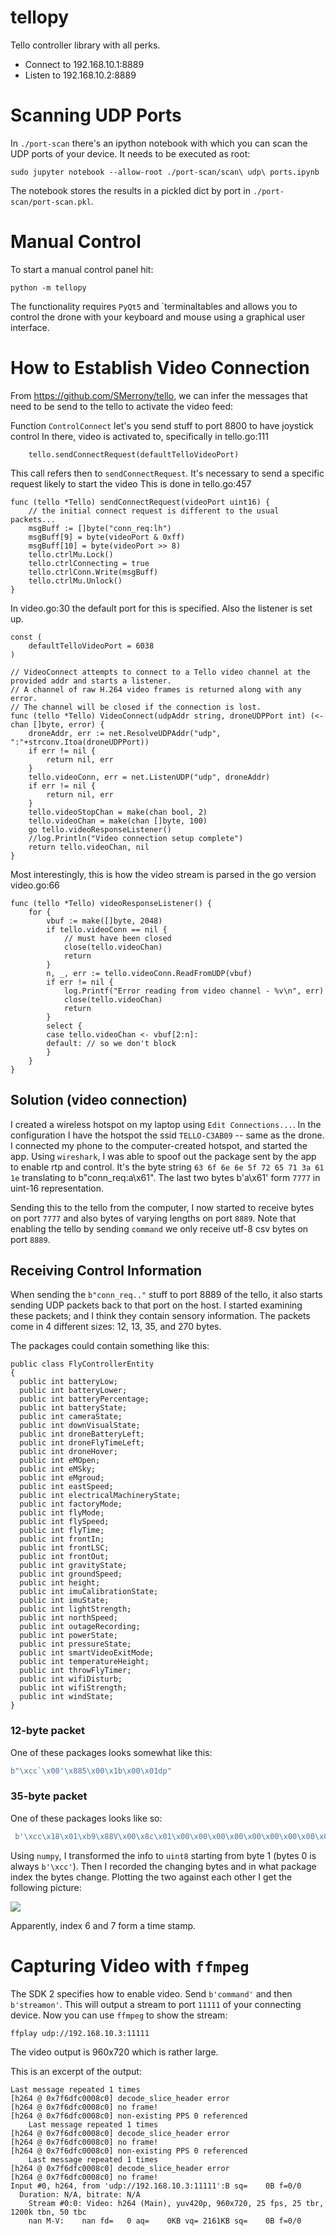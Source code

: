 
# tellopy

Tello controller library with all perks.

- Connect to 192.168.10.1:8889
- Listen to 192.168.10.2:8889


# Scanning UDP Ports

In `./port-scan` there's an ipython notebook with which you can scan the UDP ports
of your device.  It needs to be executed as root:

```
sudo jupyter notebook --allow-root ./port-scan/scan\ udp\ ports.ipynb
```

The notebook stores the results in a pickled dict by port in
`./port-scan/port-scan.pkl`.


# Manual Control

To start a manual control panel hit:

```
python -m tellopy
```

The functionality requires `PyQt5` and `terminaltables and allows you to
control the drone with your keyboard and mouse using a graphical user
interface.


# How to Establish Video Connection

From https://github.com/SMerrony/tello, we can infer the messages that
need to be send to the tello to activate the video feed:

Function `ControlConnect` let's you send stuff to port 8800 to have joystick
control In there, video is activated to, specifically in tello.go:111
```
	tello.sendConnectRequest(defaultTelloVideoPort)
```
This call refers then to `sendConnectRequest`.  It's necessary to send a
specific request likely to start the video This is done in tello.go:457
```
func (tello *Tello) sendConnectRequest(videoPort uint16) {
	// the initial connect request is different to the usual packets...
	msgBuff := []byte("conn_req:lh")
	msgBuff[9] = byte(videoPort & 0xff)
	msgBuff[10] = byte(videoPort >> 8)
	tello.ctrlMu.Lock()
	tello.ctrlConnecting = true
	tello.ctrlConn.Write(msgBuff)
	tello.ctrlMu.Unlock()
}
```

In video.go:30 the default port for this is specified.  Also the listener is
set up.
```
const (
	defaultTelloVideoPort = 6038
)

// VideoConnect attempts to connect to a Tello video channel at the provided addr and starts a listener.
// A channel of raw H.264 video frames is returned along with any error.
// The channel will be closed if the connection is lost.
func (tello *Tello) VideoConnect(udpAddr string, droneUDPPort int) (<-chan []byte, error) {
	droneAddr, err := net.ResolveUDPAddr("udp", ":"+strconv.Itoa(droneUDPPort))
	if err != nil {
		return nil, err
	}
	tello.videoConn, err = net.ListenUDP("udp", droneAddr)
	if err != nil {
		return nil, err
	}
	tello.videoStopChan = make(chan bool, 2)
	tello.videoChan = make(chan []byte, 100)
	go tello.videoResponseListener()
	//log.Println("Video connection setup complete")
	return tello.videoChan, nil
}
```

Most interestingly, this is how the video stream is parsed in the go version
video.go:66
```
func (tello *Tello) videoResponseListener() {
	for {
		vbuf := make([]byte, 2048)
		if tello.videoConn == nil {
			// must have been closed
			close(tello.videoChan)
			return
		}
		n, _, err := tello.videoConn.ReadFromUDP(vbuf)
		if err != nil {
			log.Printf("Error reading from video channel - %v\n", err)
			close(tello.videoChan)
			return
		}
		select {
		case tello.videoChan <- vbuf[2:n]:
		default: // so we don't block
		}
	}
}
```

## Solution (video connection)

I created a wireless hotspot on my laptop using `Edit Connections...`.  In the
configuration I have the hotspot the ssid `TELLO-C3AB09` -- same as the drone.
I connected my phone to the computer-created hotspot, and started the app.
Using `wireshark`, I was able to spoof out the package sent by the app to
enable rtp and control.  It's the byte string `63 6f 6e 6e 5f 72 65 71 3a 61
1e` translating to b"conn_req:a\x61".  The last two bytes b'a\x61' form `7777`
in uint-16 representation.

Sending this to the tello from the computer, I now started to receive bytes on
port `7777` and also bytes of varying lengths on port `8889`.  Note that
enabling the tello by sending `command` we only receive utf-8 csv bytes on port
`8889`.

## Receiving Control Information

When sending the `b"conn_req.."` stuff to port 8889 of the tello, it also
starts sending UDP packets back to that port on the host.  I started
examining these packets; and I think they contain sensory information.
The packets come in 4 different sizes: 12, 13, 35, and 270 bytes.

The packages could contain something like this:
```
public class FlyControllerEntity
{
  public int batteryLow;
  public int batteryLower;
  public int batteryPercentage;
  public int batteryState;
  public int cameraState;
  public int downVisualState;
  public int droneBatteryLeft;
  public int droneFlyTimeLeft;
  public int droneHover;
  public int eMOpen;
  public int eMSky;
  public int eMgroud;
  public int eastSpeed;
  public int electricalMachineryState;
  public int factoryMode;
  public int flyMode;
  public int flySpeed;
  public int flyTime;
  public int frontIn;
  public int frontLSC;
  public int frontOut;
  public int gravityState;
  public int groundSpeed;
  public int height;
  public int imuCalibrationState;
  public int imuState;
  public int lightStrength;
  public int northSpeed;
  public int outageRecording;
  public int powerState;
  public int pressureState;
  public int smartVideoExitMode;
  public int temperatureHeight;
  public int throwFlyTimer;
  public int wifiDisturb;
  public int wifiStrength;
  public int windState;
}
```

### 12-byte packet

One of these packages looks somewhat like this:
```python
b"\xcc`\x00'\x885\x00\x1b\x00\x01dp"
```

### 35-byte packet

One of these packages looks like so:

```python
 b'\xcc\x18\x01\xb9\x88V\x00\x8c\x01\x00\x00\x00\x00\x00\x00\x00\x00\x00\x00\x00\x00Y\x00\x00P\x10\x00\x01\x00\x00\x00\x00\x00\xab\xdb'
```

Using `numpy`, I transformed the info to `uint8` starting from byte 1 (bytes 0
is always `b'\xcc'`).  Then I recorded the changing bytes and in what package
index the bytes change.  Plotting the two against each other I get the
following picture:

![](./docs/changing-uint8-of-35byte-package.jpg)

Apparently, index 6 and 7 form a time stamp.

# Capturing Video with `ffmpeg`

The SDK 2 specifies how to enable video.   Send `b'command'` and then `b'streamon'`.
This will output a stream to port `11111` of your connecting device.  Now you can use
`ffmpeg` to show the stream:

```
ffplay udp://192.168.10.3:11111
```

The video output is 960x720 which is rather large.

This is an excerpt of the output:

```
Last message repeated 1 times
[h264 @ 0x7f6dfc0008c0] decode_slice_header error
[h264 @ 0x7f6dfc0008c0] no frame!
[h264 @ 0x7f6dfc0008c0] non-existing PPS 0 referenced
    Last message repeated 1 times
[h264 @ 0x7f6dfc0008c0] decode_slice_header error
[h264 @ 0x7f6dfc0008c0] no frame!
[h264 @ 0x7f6dfc0008c0] non-existing PPS 0 referenced
    Last message repeated 1 times
[h264 @ 0x7f6dfc0008c0] decode_slice_header error
[h264 @ 0x7f6dfc0008c0] no frame!
Input #0, h264, from 'udp://192.168.10.3:11111':B sq=    0B f=0/0   
  Duration: N/A, bitrate: N/A
    Stream #0:0: Video: h264 (Main), yuv420p, 960x720, 25 fps, 25 tbr, 1200k tbn, 50 tbc
    nan M-V:    nan fd=   0 aq=    0KB vq= 2161KB sq=    0B f=0/0   
```
